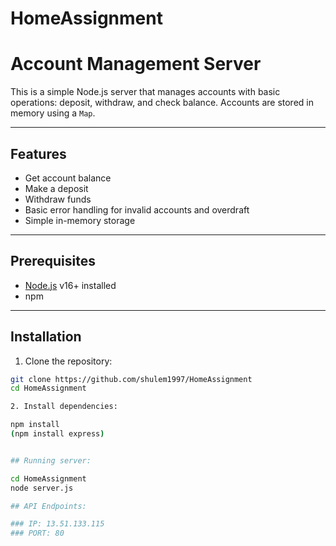 # HomeAssignment

# Account Management Server

This is a simple Node.js server that manages accounts with basic operations: deposit, withdraw, and check balance. Accounts are stored in memory using a `Map`.

---

## Features

- Get account balance
- Make a deposit
- Withdraw funds
- Basic error handling for invalid accounts and overdraft
- Simple in-memory storage

---

## Prerequisites

- [Node.js](https://nodejs.org/) v16+ installed
- npm

---

## Installation

1. Clone the repository:

```bash
git clone https://github.com/shulem1997/HomeAssignment
cd HomeAssignment

2. Install dependencies:

npm install
(npm install express)


## Running server:

cd HomeAssignment
node server.js

## API Endpoints:

### IP: 13.51.133.115
### PORT: 80

